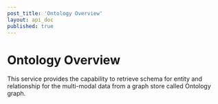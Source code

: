 ```yaml
---
post_title: 'Ontology Overview'
layout: api_doc
published: true
---
```

# Ontology Overview

This service provides the capability to retrieve schema for entity and relationship for the multi-modal data from a graph store called Ontology graph.